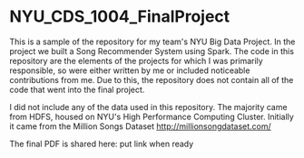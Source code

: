 # NYU_CDS_1004_FinalProject

This is a sample of the repository for my team's NYU Big Data Project. In the project we built a Song Recommender System using Spark. The code in this repository are the elements of the projects for which I was primarily responsible, so were either written by me or included noticeable contributions from me. Due to this, the repository does not contain all of the code that went into the final project.

I did not include any of the data used in this repository. The majority came from HDFS, housed on NYU's High Performance Computing Cluster. Initially it came from the Million Songs Dataset http://millionsongdataset.com/

The final PDF is shared here: put link when ready
